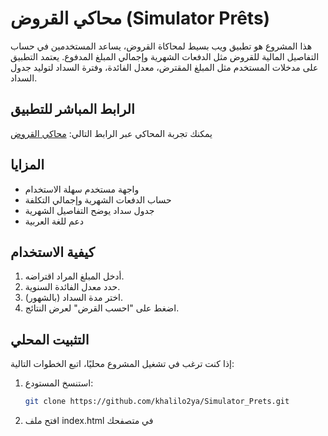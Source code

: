 # محاكي القروض (Simulator Prêts)

هذا المشروع هو تطبيق ويب بسيط لمحاكاة القروض، يساعد المستخدمين في حساب التفاصيل المالية للقروض مثل الدفعات الشهرية وإجمالي المبلغ المدفوع. يعتمد التطبيق على مدخلات المستخدم مثل المبلغ المقترض، معدل الفائدة، وفترة السداد لتوليد جدول السداد.

## الرابط المباشر للتطبيق

يمكنك تجربة المحاكي عبر الرابط التالي: [محاكي القروض](https://khalilo2ya.github.io/Simulator_Prets/)

## المزايا

- واجهة مستخدم سهلة الاستخدام
- حساب الدفعات الشهرية وإجمالي التكلفة
- جدول سداد يوضح التفاصيل الشهرية
- دعم للغة العربية

## كيفية الاستخدام

1. أدخل المبلغ المراد اقتراضه.
2. حدد معدل الفائدة السنوية.
3. اختر مدة السداد (بالشهور).
4. اضغط على "احسب القرض" لعرض النتائج.

## التثبيت المحلي

إذا كنت ترغب في تشغيل المشروع محليًا، اتبع الخطوات التالية:

1. استنسخ المستودع:
   ```bash
   git clone https://github.com/khalilo2ya/Simulator_Prets.git
   ```
 
 
2. افتح ملف index.html في متصفحك
